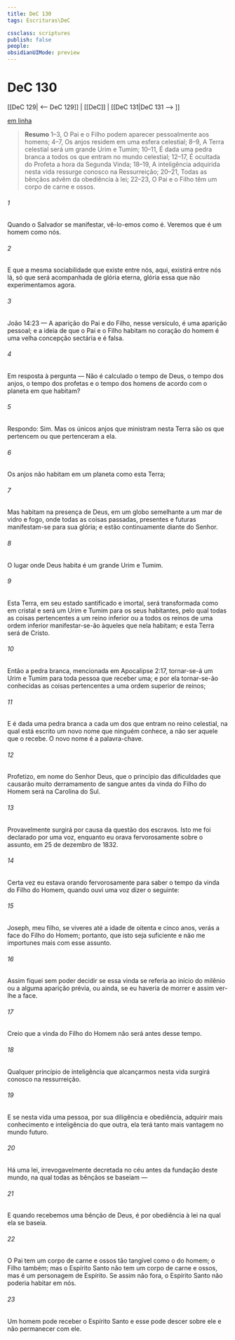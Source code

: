 ```yaml
---
title: DeC 130
tags: Escrituras\DeC

cssclass: scriptures
publish: false
people:
obsidianUIMode: preview
---
```


# DeC 130
[[DeC 129| <-- DeC 129]] | [[DeC]] | [[DeC 131|DeC 131 --> ]]

[em linha](https://churchofjesuschrist.org/study/scriptures/dc-testament/dc/130?lang=por)

> __Resumo__
1–3, O Pai e o Filho podem aparecer pessoalmente aos homens; 4–7, Os anjos residem em uma esfera celestial; 8–9, A Terra celestial será um grande Urim e Tumim; 10–11, É dada uma pedra branca a todos os que entram no mundo celestial; 12–17, É ocultada do Profeta a hora da Segunda Vinda; 18–19, A inteligência adquirida nesta vida ressurge conosco na Ressurreição; 20–21, Todas as bênçãos advêm da obediência à lei; 22–23, O Pai e o Filho têm um corpo de carne e ossos.

###### 1 
Quando o Salvador se manifestar, vê-lo-emos como é. Veremos que é um homem como nós.

###### 2 
E que a mesma sociabilidade que existe entre nós, aqui, existirá entre nós lá, só que será acompanhada de glória eterna, glória essa que não experimentamos agora.

###### 3 
João 14:23 — A aparição do Pai e do Filho, nesse versículo, é uma aparição pessoal; e a ideia de que o Pai e o Filho habitam no coração do homem é uma velha concepção sectária e é falsa.

###### 4 
Em resposta à pergunta — Não é calculado o tempo de Deus, o tempo dos anjos, o tempo dos profetas e o tempo dos homens de acordo com o planeta em que habitam?

###### 5 
Respondo: Sim. Mas os únicos anjos que ministram nesta Terra são os que pertencem ou que pertenceram a ela.

###### 6 
Os anjos não habitam em um planeta como esta Terra;

###### 7 
Mas habitam na presença de Deus, em um globo semelhante a um mar de vidro e fogo, onde todas as coisas passadas, presentes e futuras manifestam-se para sua glória; e estão continuamente diante do Senhor.

###### 8 
O lugar onde Deus habita é um grande Urim e Tumim.

###### 9 
Esta Terra, em seu estado santificado e imortal, será transformada como em cristal e será um Urim e Tumim para os seus habitantes, pelo qual todas as coisas pertencentes a um reino inferior ou a todos os reinos de uma ordem inferior manifestar-se-ão àqueles que nela habitam; e esta Terra será de Cristo.

###### 10 
Então a pedra branca, mencionada em Apocalipse 2:17, tornar-se-á um Urim e Tumim para toda pessoa que receber uma; e por ela tornar-se-ão conhecidas as coisas pertencentes a uma ordem superior de reinos;

###### 11 
E é dada uma pedra branca a cada um dos que entram no reino celestial, na qual está escrito um novo nome que ninguém conhece, a não ser aquele que o recebe. O novo nome é a palavra-chave.

###### 12 
Profetizo, em nome do Senhor Deus, que o princípio das dificuldades que causarão muito derramamento de sangue antes da vinda do Filho do Homem será na Carolina do Sul.

###### 13 
Provavelmente surgirá por causa da questão dos escravos. Isto me foi declarado por uma voz, enquanto eu orava fervorosamente sobre o assunto, em 25 de dezembro de 1832.

###### 14 
Certa vez eu estava orando fervorosamente para saber o tempo da vinda do Filho do Homem, quando ouvi uma voz dizer o seguinte:

###### 15 
Joseph, meu filho, se viveres até a idade de oitenta e cinco anos, verás a face do Filho do Homem; portanto, que isto seja suficiente e não me importunes mais com esse assunto.

###### 16 
Assim fiquei sem poder decidir se essa vinda se referia ao início do milênio ou a alguma aparição prévia, ou ainda, se eu haveria de morrer e assim ver-lhe a face.

###### 17 
Creio que a vinda do Filho do Homem não será antes desse tempo.

###### 18 
Qualquer princípio de inteligência que alcançarmos nesta vida surgirá conosco na ressurreição.

###### 19 
E se nesta vida uma pessoa, por sua diligência e obediência, adquirir mais conhecimento e inteligência do que outra, ela terá tanto mais vantagem no mundo futuro.

###### 20 
Há uma lei, irrevogavelmente decretada no céu antes da fundação deste mundo, na qual todas as bênçãos se baseiam —

###### 21 
E quando recebemos uma bênção de Deus, é por obediência à lei na qual ela se baseia.

###### 22 
O Pai tem um corpo de carne e ossos tão tangível como o do homem; o Filho também; mas o Espírito Santo não tem um corpo de carne e ossos, mas é um personagem de Espírito. Se assim não fora, o Espírito Santo não poderia habitar em nós.

###### 23 
Um homem pode receber o Espírito Santo e esse pode descer sobre ele e não permanecer com ele.

